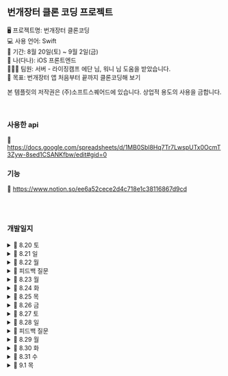 ## 번개장터 클론 코딩 프로젝트

🖥 프로젝트명: 번개장터 클론코딩</br>
💻 사용 언어: Swift</br>
📆 기간: 8월 20일(토) ~ 9월 2일(금)</br>
🍎 나(다나): iOS 프론트엔드</br>
🙍🏻‍♀️ 팀원: 서버 - 라이징캠프 에단 님, 워니 님 도움을 받았습니다.</br>
📝 목표: 번개장터 앱 처음부터 끝까지 클론코딩해 보기</br>

본 템플릿의 저작권은 (주)소프트스퀘어드에 있습니다. 상업적 용도의 사용을 금합니다.

</br>


### 사용한 api
📎 https://docs.google.com/spreadsheets/d/1MB0Sbl8Hq7Tr7LwspUTx0OcmT3Zyw-8sed1CSANKfbw/edit#gid=0


### 기능
📎 https://www.notion.so/ee6a52cece2d4c718e1c38116867d9cd

</br>
</br>


### 개발일지

<details>
   <summary> 🍎 8.20 토</summary>
    
https://user-images.githubusercontent.com/108191001/185752099-8c16169c-60e7-4b61-9308-387ad5f228b4.mov

    최종 목표: 홈 화면 구현 끝내기
    
    ☑️ 완료 
        - 카테고리 컬렉션 뷰 구현 완료
        - 배너 부분 구현 완료
        - tabman 이용하여 추천상품 탭, 추천상품 안에 컬렉션 뷰 구현 완료
        - tabman 이용하여 브랜드 탭 구현 완료
    
    ❌ 미해결
        - 배너 부분 자체는 구현 완료하였으나 navigation bar 부분과 어떻게 연결해야 할지 모르겠음 ➡️ 완료
        - 이때 스크롤 시 navigation bar custom 필요
        - 카테고리 컬렉션 뷰 밑 indicator 고민
        - sticky header
    
    🤔 느낀점
        - 시간 분배를 잘해야 할 듯하다. 구현해야 할 UI가 겁나 많다.
        - 뭔가 부담감에 자꾸 고민하는 시간이 길어지는 것 같다.
        - 오늘도 목표한 것의 50퍼센트를 겨우 한 것 같다.
        - 어려운 부분은 일단 기록해 두고 할 수 있는 것부터 해치우자.
  
</details>

<details>
   <summary> 🍎 8.21 일</summary>

https://user-images.githubusercontent.com/108191001/185796249-6cd5d69f-b211-468f-863a-27c3086c5ff0.mov

    최종 목표: 상품 상세 화면, 등록 화면, 검색 화면 UI구현 완료하기
    
    ☑️ 완료
      - 상품 선택 시 나오는 디테일 화면
      - 검색 화면 
      - 등록 화면 (디테일 부족)
        
    
    ❌ 미해결
      - 등록 화면 디테일 부족 ➡️ 완료
      - tab bar에서 등록 버튼 누를 시 modal 형식으로 나오는데 이를 구현하는 방법
   
</details>

<details>
   <summary> 🍎 8.22 월 </summary>
   
https://user-images.githubusercontent.com/108191001/185931317-7506625c-7a28-4382-b2c5-c1b5f8180f00.mov

    최종 목표: 등록 화면 디테일, 홈 화면 배너
    
    ☑️ 완료
      - 등록 화면 디테일 부분(태그 부분 제외)
      - 배너 화면
      - 스크롤 시 내비게이션 화면 커스텀
        
    
    ❌ 미해결
      - collectionView 밑 horizontal indicator 부분 구현
      - 검색 화면은 push 되어 나오는 것처럼, 등록 화면은 modal 처럼 나옴 -> 구현 방법?
      - 옵션 선택 화면 디테일
   
</details>

<details>
   <summary> 🍏 피드백 질문 </summary>

https://user-images.githubusercontent.com/108191001/185930775-6359950e-c531-4d45-a70d-c270443a37ca.MP4

   1. tab bar의 검색 탭할 시 push 뷰컨으로 보임
   2. tab bar의 등록 버튼 탭할 시 modal present 형식으로 보임 -> 해결 ⭕️
   3. collectionView 밑의 indicator 구현 방식 -> 후순위❗️
   4. tab man 이용할 때, conainer view 사용 시 각 탭의 크기는 항상 같은가용?? (홈 화면의 추천상품 - 브랜드)
   5. tableView나 collectionView 크기에 따라 scrollView가 변하게 하고 싶다면...? (My 화면 판매중 - 예약중 - 판매 완료 부분) - 4번 관련
   6. navigation bar uiview로 커스텀 storyboard -> ❌
   7. 등록 화면 - 옵션 선택 화면 segmented control -> 버튼으로 -> 해결 ⭕️
   
</details>

<details>
   <summary> 🍎 8.23 월 </summary>

https://user-images.githubusercontent.com/108191001/186191373-64e58d23-0253-4c5f-a34c-274a4286a6fb.mov

    최종 목표: 등록 화면 디테일, 피드백 부분 해결
    
    ☑️ 완료
    - tab bar에서 등록 탭할 시 modal 형식으로 보여주기
    - My tab: UI 구현
    - 등록 tab: 옵션 선택 버튼 탭할 시 나오는 modal 창 디테일 변경
    - 상품 조회 API 연동
      
       
    ❌ 미해결
    - tab bar에서 검색 화면 탭할 시 navigation push 형식으로 보여주기
 
</details>

<details>
   <summary> 🍎 8.24 화 </summary>
  
   - 회원가입
   
https://user-images.githubusercontent.com/108191001/186443805-b08e87a2-4aad-48ca-af80-a8605faf4e1a.mov

   - 상품 검색
   
https://user-images.githubusercontent.com/108191001/186444144-0b495939-531c-4c70-871b-e12ef142b156.mov

   - 상품 디테일 뷰
   
https://user-images.githubusercontent.com/108191001/186444372-29c94fa1-11e5-44a1-9e2c-71ff8539182f.mov

   
    최종 목표: 상품 검색 API 연동, 상품 디테일뷰 UI, 로그인 API 연동, 회원가입 UI
    
    ☑️ 완료
      - <상품 디테일뷰> tag 구현, 이미지 page indicator
      - <검색 탭> 상품 검색 UI 완료  / 상품 검색 API 연동 완료
      - <결제> 결제 탭 UI 구현 중
      - 회원가입 API는 연동 완료
      
       
    ❌ 미해결
      - 로그인 API -> 지금 해도 되는 건지 아닌지 너무 애매... 함 ㅠ
      - sticky header
      - 검색 시 필터 버튼(정확도순/최신순 ... ~)  누를 시 나오는 보기 옵션에서 3열/2열/1열 옵션은 아직 구현하지 않음
      - 서버분들이 개발하신 API가 진짜 번장 앱의 회원가입의 방식과 달라서 UI 디테일 구현 부족 ㅠ -> 추후에 구현해 주신다고 함~! 나는 어떻게 할까 고민 중...
 
</details>

<details>
   <summary> 🍎 8.25 목 </summary>

    최종 목표: 상품 디테일 뷰, my 탭
    아 중간에 레이아웃 깨지는 오류 나와서 상품 디테일 뷰 처음부터 다시 만들었다... 진짜 심장 배밖으로 나올 뻔
    
    ☑️ 완료
    <My 탭>
      - 사용자 판매중&예약중&판매 완료 UI
      - 사용자 판매 목록 조회 api 엮기
      - state에 따라 이미지 변경 
    <상품>
       - 상점 화면 조회 api 엮기

    ❌ 미해결
    - 상점에서 상품을 조회하면 현재 클릭된 상품도 같이 나옴 -> 어떻게 할지 서버분이랑 이야기 나눠야 함
 
</details>

<details>
   <summary> 🍎 8.26 금 </summary>

https://user-images.githubusercontent.com/108191001/186914546-1f639940-0df2-4c77-aed4-fc24c8d61e87.mov

https://user-images.githubusercontent.com/108191001/186915154-b0c10867-49bd-43f5-9204-b8d22e58952c.mov

https://user-images.githubusercontent.com/108191001/186915269-e15b43fa-8345-4fab-926c-601e4f03ff42.mov

https://user-images.githubusercontent.com/108191001/186915711-3fd258b7-8abd-40e5-93a2-c859e8c94678.mov

    ☑️ 완료
      - my 탭 - 프로필 탭 - 상태변경 UI 구현
      - 상점 화면 출력 API 엮기
      - 최근 본 상품 UI + 최근 본 상품 API 엮기
      - 브랜드 보러가기 탭 이후 UI 구현 
      - 브랜드 관련 API 엮기
      - 브랜드 - 팔로우 API 엮기
  
    ❌ 미해결
       - 회원 정보 수정을 해야 하는데 Patch 하는 게 너무 헷갈린다...! 
       - 각종 navigation bar들 디테일과 정리 부족
 
</details>

<details>
   <summary> 🍎 8.27 토 </summary>
   
   <img width="323" alt="스크린샷 2022-08-30 오전 2 26 36" src="https://user-images.githubusercontent.com/108191001/187261596-9da50dba-5a5c-4dec-979b-52bdc99355f7.png">
   <img width="323" alt="스크린샷 2022-08-30 오전 2 27 10" src="https://user-images.githubusercontent.com/108191001/187261795-d5a8d950-4aa4-4432-838b-302d19e374ac.png">
   
      ☑️ 완료
         - 상품 등록 api 엮기
         - 카테고리 화면 구현
</details>

<details>
   <summary> 🍎 8.28 일 </summary>

https://user-images.githubusercontent.com/108191001/187262071-aef3d76a-86eb-4d9b-b810-2dd34a4ae812.mov

https://user-images.githubusercontent.com/108191001/187262138-f066b4f2-4ce9-4be5-84e4-db96984cdb21.mov

      ☑️ 완료
         - 상점 출력 화면 UI
         - 상점 출력 api 엮기
         - 최근 검색어 구현
      
</details>
       
<details>
   <summary> 🍏 피드백 질문 </summary>
   
      -  카카오 로그인 
      https://docs.google.com/spreadsheets/d/1MB0Sbl8Hq7Tr7LwspUTx0OcmT3Zyw-8sed1CSANKfbw/edit#gid=482859957
      (이해가 안 됨. . . . . . . ...... ㅜ)
   
      - 판매그 등록 시에 이미지를 firebase에 업로드하고 가져오는 방식을 했는데 상관없는지
   
      - collectionView 최근 검색어 순서
   https://user-images.githubusercontent.com/108191001/187187928-b3062254-e2b8-4a16-8a14-00bd57f46cf1.mov

   
</details>

<details>
   <summary> 🍎 8.29 월 </summary>
   
https://user-images.githubusercontent.com/108191001/187262797-4de86abb-49df-4051-a426-399fa214e6c3.mov

https://user-images.githubusercontent.com/108191001/187262888-18b4ef94-a28f-46bc-93e1-c03fabf15bcf.mov

      ☑️ 완료
         - 상점 문의 등록 api 엮기
         - 판매자 목록에서 검색 api 엮기 
         - 찜 기능 api
         - 상품 등록 디테일 수정
         - 등록 화면 tag collection view 구현
      
</details>

<details>
   <summary> 🍎 8.30 화 </summary>

      ☑️ 완료
         - 구매하기 UI 구현 -> api는 따로 없어서 더미데이터 이용
         - 네트워크 통신할 때마다 loading indicator 넣어주기
      
</details>
       
<details>
   <summary> 🍎 8.31 수 </summary>

      ☑️ 완료
         - 회원가입 + 본인인증 부분 UI구현
         - alert message 필요한 곳
         - 본인인증 로그인 api 엮기
      
</details>
       
       
<details>
   <summary> 🍎 9.1 목 </summary>

      ☑️ 완료
         - 회원가입 부분 디테일
         - 팔로우 api들 구현
         - 카카오 로그인 구현
         - 내 상점 미리보기 구현
         - 영상 찍기 ❗️
</details>

